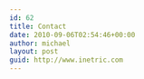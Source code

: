 ```yaml
---
id: 62
title: Contact
date: 2010-09-06T02:54:46+00:00
author: michael
layout: post
guid: http://www.inetric.com
---
```

<p id="top" />
